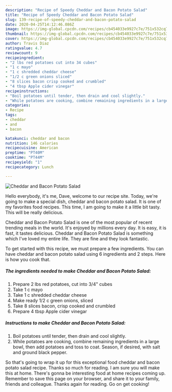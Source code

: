 ```yaml
---
description: "Recipe of Speedy Cheddar and Bacon Potato Salad"
title: "Recipe of Speedy Cheddar and Bacon Potato Salad"
slug: 139-recipe-of-speedy-cheddar-and-bacon-potato-salad
date: 2020-04-25T14:12:46.086Z
image: https://img-global.cpcdn.com/recipes/cb454033e9927c7e/751x532cq70/cheddar-and-bacon-potato-salad-recipe-main-photo.jpg
thumbnail: https://img-global.cpcdn.com/recipes/cb454033e9927c7e/751x532cq70/cheddar-and-bacon-potato-salad-recipe-main-photo.jpg
cover: https://img-global.cpcdn.com/recipes/cb454033e9927c7e/751x532cq70/cheddar-and-bacon-potato-salad-recipe-main-photo.jpg
author: Travis Diaz
ratingvalue: 4.7
reviewcount: 9
recipeingredient:
- "2 lbs red potatoes cut into 34 cubes"
- "1 c mayo"
- "1 c shredded cheddar cheese"
- "1/2 c green onions sliced"
- "8 slices bacon crisp cooked and crumbled"
- "4 tbsp Apple cider vinegar"
recipeinstructions:
- "Boil potatoes until tender, then drain and cool slightly."
- "While potatoes are cooking, combine remaining ingredients in a large bowl, then add potatoes and toss to coat. Season, if desired, with salt and ground black pepper."
categories:
- Recipe
tags:
- cheddar
- and
- bacon

katakunci: cheddar and bacon 
nutrition: 146 calories
recipecuisine: American
preptime: "PT40M"
cooktime: "PT44M"
recipeyield: "1"
recipecategory: Lunch

---
```



![Cheddar and Bacon Potato Salad](https://img-global.cpcdn.com/recipes/cb454033e9927c7e/751x532cq70/cheddar-and-bacon-potato-salad-recipe-main-photo.jpg)

Hello everybody, it's me, Dave, welcome to our recipe site. Today, we're going to make a special dish, cheddar and bacon potato salad. It is one of my favorites food recipes. This time, I am going to make it a little bit tasty. This will be really delicious.

Cheddar and Bacon Potato Salad is one of the most popular of recent trending meals in the world. It's enjoyed by millions every day. It is easy, it is fast, it tastes delicious. Cheddar and Bacon Potato Salad is something which I've loved my entire life. They are fine and they look fantastic.




To get started with this recipe, we must prepare a few ingredients. You can have cheddar and bacon potato salad using 6 ingredients and 2 steps. Here is how you cook that.

##### The ingredients needed to make Cheddar and Bacon Potato Salad:

1. Prepare 2 lbs red potatoes, cut into 3/4&#34; cubes
1. Take 1 c mayo
1. Take 1 c shredded cheddar cheese
1. Make ready 1/2 c green onions, sliced
1. Take 8 slices bacon, crisp cooked and crumbled
1. Prepare 4 tbsp Apple cider vinegar




##### Instructions to make Cheddar and Bacon Potato Salad:

1. Boil potatoes until tender, then drain and cool slightly.
1. While potatoes are cooking, combine remaining ingredients in a large bowl, then add potatoes and toss to coat. Season, if desired, with salt and ground black pepper.




So that's going to wrap it up for this exceptional food cheddar and bacon potato salad recipe. Thanks so much for reading. I am sure you will make this at home. There's gonna be interesting food at home recipes coming up. Remember to save this page on your browser, and share it to your family, friends and colleague. Thanks again for reading. Go on get cooking!
